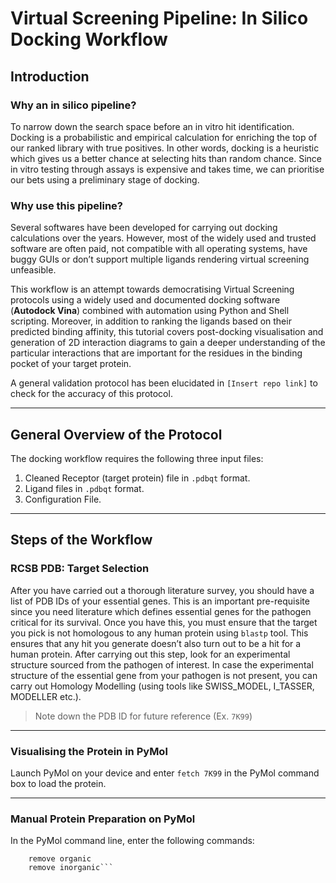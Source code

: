 # Virtual Screening Pipeline: In Silico Docking Workflow

## Introduction

### Why an in silico pipeline?
To narrow down the search space before an in vitro hit identification. Docking is a probabilistic and empirical calculation for enriching the top of our ranked library with true positives. In other words, docking is a heuristic which gives us a better chance at selecting hits than random chance. Since in vitro testing through assays is expensive and takes time, we can prioritise our bets using a preliminary stage of docking.

### Why use this pipeline?
Several softwares have been developed for carrying out docking calculations over the years. However, most of the widely used and trusted software are often paid, not compatible with all operating systems, have buggy GUIs or don’t support multiple ligands rendering virtual screening unfeasible.

This workflow is an attempt towards democratising Virtual Screening protocols using a widely used and documented docking software (**Autodock Vina**) combined with automation using Python and Shell scripting. Moreover, in addition to ranking the ligands based on their predicted binding affinity, this tutorial covers post-docking visualisation and generation of 2D interaction diagrams to gain a deeper understanding of the particular interactions that are important for the residues in the binding pocket of your target protein.

A general validation protocol has been elucidated in `[Insert repo link]` to check for the accuracy of this protocol.

---

## General Overview of the Protocol

The docking workflow requires the following three input files:

1. Cleaned Receptor (target protein) file in `.pdbqt` format.
2. Ligand files in `.pdbqt` format.
3. Configuration File.

---

## Steps of the Workflow

### RCSB PDB: Target Selection

After you have carried out a thorough literature survey, you should have a list of PDB IDs of your essential genes. This is an important pre-requisite since you need literature which defines essential genes for the pathogen critical for its survival. Once you have this, you must ensure that the target you pick is not homologous to any human protein using `blastp` tool. This ensures that any hit you generate doesn’t also turn out to be a hit for a human protein. After carrying out this step, look for an experimental structure sourced from the pathogen of interest. In case the experimental structure of the essential gene from your pathogen is not present, you can carry out Homology Modelling (using tools like SWISS_MODEL, I_TASSER, MODELLER etc.).

> Note down the PDB ID for future reference (Ex. `7K99`)

---

### Visualising the Protein in PyMol

Launch PyMol on your device and enter `fetch 7K99` in the PyMol command box to load the protein.

---

### Manual Protein Preparation on PyMol

In the PyMol command line, enter the following commands:
``` remove solvent
    remove organic
    remove inorganic```



